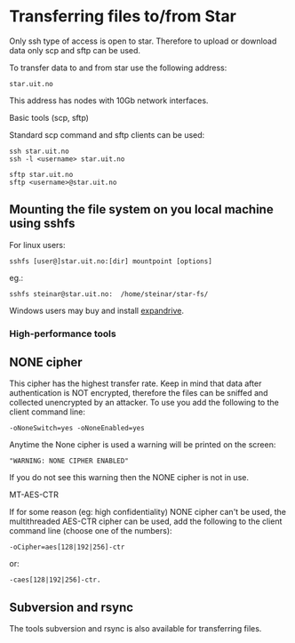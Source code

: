 # Transferring files to/from Star

Only ssh type of access is open to star. Therefore to upload or
download data only scp and sftp can be used.

To transfer data to and from star use the following address:

    star.uit.no

This address has nodes with 10Gb network interfaces.

Basic tools (scp, sftp)

Standard scp command and sftp clients can be used:

    ssh star.uit.no
    ssh -l <username> star.uit.no

    sftp star.uit.no
    sftp <username>@star.uit.no

## Mounting the file system on you local machine using sshfs

For linux users:

    sshfs [user@]star.uit.no:[dir] mountpoint [options]

eg.:

    sshfs steinar@star.uit.no:  /home/steinar/star-fs/

Windows users may buy and install
[expandrive](https://www.expandrive.com/windows).

### High-performance tools

## NONE cipher

This cipher has the highest transfer rate. Keep in mind that data after
authentication is NOT encrypted, therefore the files can be sniffed and
collected unencrypted by an attacker. To use you add the following to
the client command line:

    -oNoneSwitch=yes -oNoneEnabled=yes

Anytime the None cipher is used a warning will be printed on the screen:

    "WARNING: NONE CIPHER ENABLED"

If you do not see this warning then the NONE cipher is not in use.

MT-AES-CTR

If for some reason (eg: high confidentiality) NONE cipher can't be used,
the multithreaded AES-CTR cipher can be used, add the following to the
client command line (choose one of the numbers):

    -oCipher=aes[128|192|256]-ctr

or:

    -caes[128|192|256]-ctr.

## Subversion and rsync

The tools subversion and rsync is also available for transferring files.
